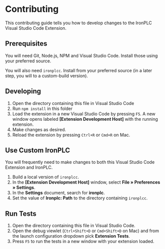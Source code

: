 # Contributing

This contributing guide tells you how to develop changes to the
IronPLC Visual Studio Code Extension.

## Prerequisites

You will need Git, Node.js, NPM and Visual Studio Code. Install those using
your preferred source.

You will also need `ironplcc`. Install from your preferred source (in a later
step, you will to a custom-build version).

## Developing

1. Open the directory containing this file in Visual Studio Code
1. Run `npm install` in this folder
1. Load the extension in a new Visual Studio Code by pressing  `F5`. A new
   window opens labeled **[Extension Development Host]** with the running
   extension.
1. Make changes as desired.
1. Reload the extension by pressing `Ctrl+R` or `Cmd+R` on Mac.

## Use Custom IronPLC

You will frequently need to make changes to both this Visual Studio Code
Extension and IronPLC.

1. Build a local version of `ironplcc`.
1. In the **[Extension Development Host]** window, select **File » Preferences » Settings**.
1. In the **Settings** document, search for **ironplc**.
1. Set the value of **Ironplc: Path** to the directory containing `ironplcc`.

## Run Tests

1. Open the directory containing this file in Visual Studio Code.
1. Open the debug viewlet (`Ctrl+Shift+D` or `Cmd+Shift+D` on Mac) and from the launch configuration dropdown pick **Extension Tests**.
1. Press `F5` to run the tests in a new window with your extension loaded.

